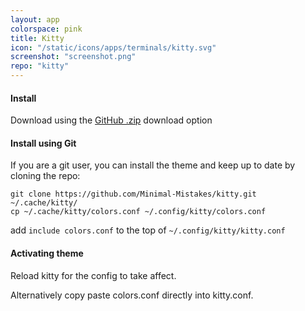 ```yaml
---
layout: app
colorspace: pink
title: Kitty
icon: "/static/icons/apps/terminals/kitty.svg"
screenshot: "screenshot.png"
repo: "kitty"
---
```


#### Install

Download using the [GitHub .zip](https://github.com/Minimal-Mistakes/kitty/archive/main.zip) download option

#### Install using Git

If you are a git user, you can install the theme and keep up to date by cloning the repo:

```
git clone https://github.com/Minimal-Mistakes/kitty.git ~/.cache/kitty/
cp ~/.cache/kitty/colors.conf ~/.config/kitty/colors.conf
```

add `include colors.conf` to the top of `~/.config/kitty/kitty.conf`

#### Activating theme

Reload kitty for the config to take affect.

Alternatively copy paste colors.conf directly into kitty.conf.
